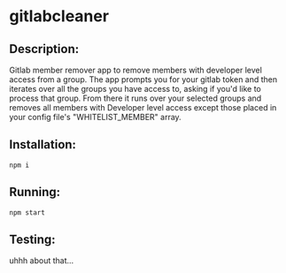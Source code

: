 # gitlabcleaner

## Description:
Gitlab member remover app to remove members with developer level access from a group. The app prompts you for your gitlab token and then iterates over all the groups you have access to, asking if you'd like to process that group. From there it runs over your selected groups and removes all members with Developer level access except those placed in your config file's "WHITELIST_MEMBER" array.

## Installation:
`npm i`

## Running:
`npm start`

## Testing:
uhhh about that...
